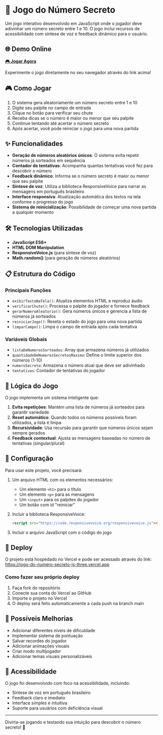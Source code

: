 # 🎯 Jogo do Número Secreto

Um jogo interativo desenvolvido em JavaScript onde o jogador deve adivinhar um número secreto entre 1 e 10. O jogo inclui recursos de acessibilidade com síntese de voz e feedback dinâmico para o usuário.

## 🌐 Demo Online

**[🎮 Jogar Agora](https://jogo-do-numero-secreto-js-three.vercel.app)**

Experimente o jogo diretamente no seu navegador através do link acima!

## 🎮 Como Jogar

1. O sistema gera aleatoriamente um número secreto entre 1 e 10
2. Digite seu palpite no campo de entrada
3. Clique no botão para verificar seu chute
4. Receba dicas se o número é maior ou menor que seu palpite
5. Continue tentando até acertar o número secreto
6. Após acertar, você pode reiniciar o jogo para uma nova partida

## ✨ Funcionalidades

- **Geração de números aleatórios únicos**: O sistema evita repetir números já sorteados em sequência
- **Contador de tentativas**: Acompanha quantas tentativas você fez para descobrir o número
- **Feedback dinâmico**: Informa se o número secreto é maior ou menor que seu palpite
- **Síntese de voz**: Utiliza a biblioteca ResponsiveVoice para narrar as mensagens em português brasileiro
- **Interface responsiva**: Atualização automática dos textos na tela conforme o progresso do jogo
- **Sistema de reinicialização**: Possibilidade de começar uma nova partida a qualquer momento

## 🛠️ Tecnologias Utilizadas

- **JavaScript ES6+**
- **HTML DOM Manipulation**
- **ResponsiveVoice.js** (para síntese de voz)
- **Math.random()** (para geração de números aleatórios)

## 📋 Estrutura do Código

### Principais Funções

- `exibirTextoNaTela()`: Atualiza elementos HTML e reproduz áudio
- `verificarChute()`: Processa o palpite do jogador e fornece feedback
- `gerarNumeroAleatorio()`: Gera números únicos e gerencia a lista de números já sorteados
- `reiniciarJogo()`: Reseta o estado do jogo para uma nova partida
- `limparCampo()`: Limpa o campo de entrada após cada tentativa

### Variáveis Globais

- `listaDeNumerosSorteados`: Array que armazena números já utilizados
- `quantidadeDeNumerosSecretosMaximo`: Define o limite superior dos números (1-10)
- `numeroSecreto`: Armazena o número atual que deve ser adivinhado
- `tentativas`: Contador de tentativas do jogador

## 🎯 Lógica do Jogo

O jogo implementa um sistema inteligente que:

1. **Evita repetições**: Mantém uma lista de números já sorteados para garantir variedade
2. **Reset automático**: Quando todos os números possíveis foram utilizados, a lista é limpa
3. **Recursividade**: Usa recursão para garantir que números únicos sejam sempre gerados
4. **Feedback contextual**: Ajusta as mensagens baseadas no número de tentativas (singular/plural)

## 🔧 Configuração

Para usar este projeto, você precisará:

1. Um arquivo HTML com os elementos necessários:
   - Um elemento `<h1>` para o título
   - Um elemento `<p>` para as mensagens
   - Um `<input>` para os palpites do jogador
   - Um botão com id "reiniciar"

2. Incluir a biblioteca ResponsiveVoice:
   ```html
   <script src="https://code.responsivevoice.org/responsivevoice.js"></script>
   ```

3. Incluir o arquivo JavaScript com o código do jogo

## 🚀 Deploy

O projeto está hospedado no Vercel e pode ser acessado através do link: https://jogo-do-numero-secreto-js-three.vercel.app

### Como fazer seu próprio deploy

1. Faça fork do repositório
2. Conecte sua conta do Vercel ao GitHub
3. Importe o projeto no Vercel
4. O deploy será feito automaticamente a cada push na branch main

## 🚀 Possíveis Melhorias

- Adicionar diferentes níveis de dificuldade
- Implementar sistema de pontuação
- Salvar recordes do jogador
- Adicionar animações visuais
- Criar modo multijogador
- Adicionar temas visuais personalizáveis

## 📱 Acessibilidade

O jogo foi desenvolvido com foco na acessibilidade, incluindo:
- Síntese de voz em português brasileiro
- Feedback claro e imediato
- Interface simples e intuitiva
- Suporte para usuários com deficiência visual

---

Divirta-se jogando e testando sua intuição para descobrir o número secreto! 🎉
